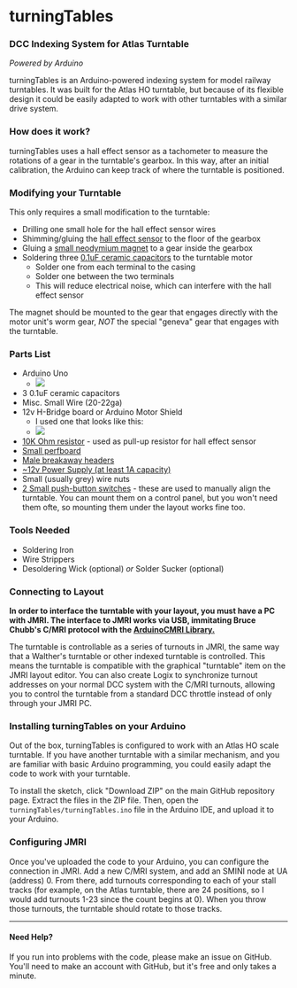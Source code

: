 # turningTables
### DCC Indexing System for Atlas Turntable
*Powered by Arduino*

turningTables is an Arduino-powered indexing system for model railway turntables. It was built for the Atlas HO turntable, but because of its flexible design it could be easily adapted to work with other turntables with a similar drive system.

### How does it work?

turningTables uses a hall effect sensor as a tachometer to measure the rotations of a gear in the turntable's gearbox. In this way, after an initial calibration, the Arduino can keep track of where the turntable is positioned.

### Modifying your Turntable

This only requires a small modification to the turntable:

- Drilling one small hole for the hall effect sensor wires
- Shimming/gluing the [hall effect sensor](https://www.sparkfun.com/products/9312) to the floor of the gearbox
- Gluing a [small neodymium magnet](https://www.sparkfun.com/products/8914) to a gear inside the gearbox
- Soldering three [0.1uF ceramic capacitors](https://www.sparkfun.com/products/8375) to the turntable motor
  - Solder one from each terminal to the casing
  - Solder one between the two terminals
  - This will reduce electrical noise, which can interfere with the hall effect sensor

The magnet should be mounted to the gear that engages directly with the motor unit's worm gear, _NOT_ the special "geneva" gear that engages with the turntable.

### Parts List

- Arduino Uno
  - ![](http://arduino.cc/en/uploads/Main/ArduinoUno_R3_Front_450px.jpg)
- 3 0.1uF ceramic capacitors
- Misc. Small Wire (20-22ga)
- 12v H-Bridge board or Arduino Motor Shield
  - I used one that looks like this:
  - ![](http://cdn.instructables.com/FRW/G225/I2X6RNGT/FRWG225I2X6RNGT.MEDIUM.jpg)
- [10K Ohm resistor](https://www.amazon.com/Projects-100EP51410K0-10k-Resistors-Pack/dp/B0185FGYQA) - used as pull-up resistor for hall effect sensor
- [Small perfboard](https://www.amazon.com/Honbay-Prototype-Paper-Universal-multi-sized/dp/B014F9KCHC/ref=sr_1_10?ie=UTF8&qid=1468961677&sr=8-10&keywords=perfboard)
- [Male breakaway headers](https://www.amazon.com/Gikfun-breakaway-header-Arduino-EK1017/dp/B00R17YO16/ref=sr_1_1?ie=UTF8&qid=1468961730&sr=8-1&keywords=male+breakaway+headers)
- [~12v Power Supply (at least 1A capacity)](https://www.amazon.com/Power-Adapter-Transformers-Supply-Strip/dp/B00DKSI0S8/ref=sr_1_2?ie=UTF8&qid=1468961775&sr=8-2&keywords=12v+3a)
- Small (usually grey) wire nuts
- [2 Small push-button switches](https://www.amazon.com/6x6x6mm-Momentary-Push-Button-Switch/dp/B01GN79QF8/ref=sr_1_11?ie=UTF8&qid=1468962523&sr=8-11&keywords=pushbutton+switches) - these are used to manually align the turntable. You can mount them on a control panel, but you won't need them ofte, so mounting them under the layout works fine too.

### Tools Needed

- Soldering Iron
- Wire Strippers
- Desoldering Wick (optional) _or_ Solder Sucker (optional)

### Connecting to Layout

**In order to interface the turntable with your layout, you must have a PC with JMRI. The interface to JMRI works via USB, immitating Bruce Chubb's C/MRI protocol with the [ArduinoCMRI Library.](https://github.com/madleech/ArduinoCMRI)**

The turntable is controllable as a series of turnouts in JMRI, the same way that a Walther's turntable or other indexed turntable is controlled. This means the turntable is compatible with the graphical "turntable" item on the JMRI layout editor. You can also create Logix to synchronize turnout addresses on your normal DCC system with the C/MRI turnouts, allowing you to control the turntable from a standard DCC throttle instead of only through your JMRI PC.

### Installing turningTables on your Arduino

Out of the box, turningTables is configured to work with an Atlas HO scale turntable. If you have another turntable with a similar mechanism, and you are familiar with basic Arduino programming, you could easily adapt the code to work with your turntable.

To install the sketch, click "Download ZIP" on the main GitHub repository page. Extract the files in the ZIP file. Then, open the ``turningTables/turningTables.ino`` file in the Arduino IDE, and upload it to your Arduino.

### Configuring JMRI

Once you've uploaded the code to your Arduino, you can configure the connection in JMRI. Add a new C/MRI system, and add an SMINI node at UA (address) 0. From there, add turnouts corresponding to each of your stall tracks (for example, on the Atlas turntable, there are 24 positions, so I would add turnouts 1-23 since the count begins at 0). When you throw those turnouts, the turntable should rotate to those tracks.

---

#### Need Help?

If you run into problems with the code, please make an issue on GitHub. You'll need to make an account with GitHub, but it's free and only takes a minute.
